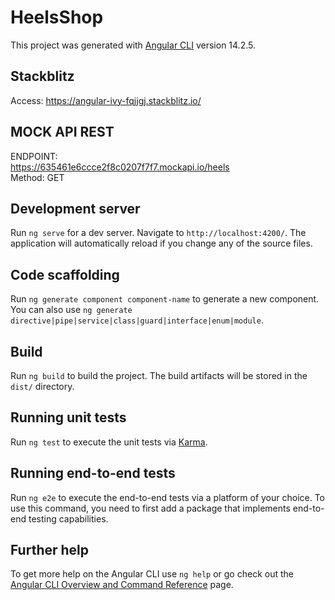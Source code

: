 # HeelsShop

This project was generated with [Angular CLI](https://github.com/angular/angular-cli) version 14.2.5.

## Stackblitz

Access: https://angular-ivy-fqjjgj.stackblitz.io/

## MOCK API REST

ENDPOINT: 
<br/>
https://635461e6ccce2f8c0207f7f7.mockapi.io/heels
<br/>
Method: GET

## Development server

Run `ng serve` for a dev server. Navigate to `http://localhost:4200/`. The application will automatically reload if you change any of the source files.

## Code scaffolding

Run `ng generate component component-name` to generate a new component. You can also use `ng generate directive|pipe|service|class|guard|interface|enum|module`.

## Build

Run `ng build` to build the project. The build artifacts will be stored in the `dist/` directory.

## Running unit tests

Run `ng test` to execute the unit tests via [Karma](https://karma-runner.github.io).

## Running end-to-end tests

Run `ng e2e` to execute the end-to-end tests via a platform of your choice. To use this command, you need to first add a package that implements end-to-end testing capabilities.

## Further help

To get more help on the Angular CLI use `ng help` or go check out the [Angular CLI Overview and Command Reference](https://angular.io/cli) page.
